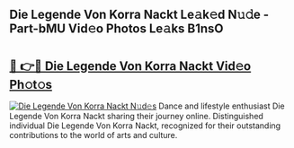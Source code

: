 ## Die Legende Von Korra Nackt Le𝚊k𝚎d N𝚞𝚍e - Part-bMU Vid𝚎o Photos Le𝚊ks B1nsO

# <h2><a href="http://fbaskjz.evod.top/?m=Die+Legende+Von+Korra+Nackt">🔗 👉🔴 Die Legende Von Korra Nackt Vid𝚎o Ph𝚘t𝚘s</a></h2>

[![Die Legende Von Korra Nackt N𝚞d𝚎s](https://i.imgur.com/8V9OHl7.gif)](http://fbaskjz.evod.top/?m=Die+Legende+Von+Korra+Nackt)
Dance and lifestyle enthusiast Die Legende Von Korra Nackt sharing their journey online. Distinguished individual Die Legende Von Korra Nackt, recognized for their outstanding contributions to the world of arts and culture. 

